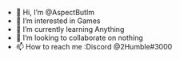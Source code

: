 - 👋 Hi, I’m @AspectButIm
- 👀 I’m interested in Games
- 🌱 I’m currently learning Anything
- 💞️ I’m looking to collaborate on nothing
- 📫 How to reach me :Discord @2Humble#3000

<!---
AspectButIm/AspectButIm is a ✨ special ✨ repository because its `README.md` (this file) appears on your GitHub profile.
You can click the Preview link to take a look at your changes.
--->

